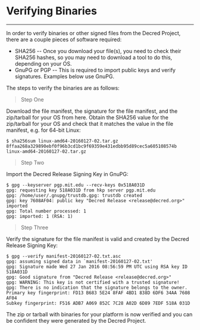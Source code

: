 # **Verifying Binaries**

---

In order to verify binaries or other signed files from the Decred Project, there are a couple pieces of software required:

* SHA256 -- Once you download your file(s), you need to check their SHA256 hashes, so you may need to download a tool to do this, depending on your OS.
* GnuPG or PGP -- This is required to import public keys and verify signatures. Examples below use GnuPG.

The steps to verify the binaries are as follows:

> Step One

Download the file manifest, the signature for the file manifest, and the zip/tarball for your OS from here. Obtain the SHA256 value for the zip/tarball for your OS and check that it matches the value in the file manifest, e.g. for 64-bit Linux:

```no-highlight
$ sha256sum linux-amd64-20160127-02.tar.gz
8ffaa268a329890ebf0f96b3cd1bc9f69359e431edbb95d89cec5a605108574b linux-amd64-20160127-02.tar.gz
```

> Step Two

Import the Decred Release Signing Key in GnuPG:

```no-highlight
$ gpg --keyserver pgp.mit.edu --recv-keys 0x518A031D
gpg: requesting key 518A031D from hkp server pgp.mit.edu
gpg: /home/user/.gnupg/trustdb.gpg: trustdb created
gpg: key 7608AF04: public key "Decred Release <release@decred.org>" imported
gpg: Total number processed: 1
gpg: imported: 1 (RSA: 1)
```

> Step Three

Verify the signature for the file manifest is valid and created by the Decred Release Signing Key:

```no-highlight
$ gpg --verify manifest-20160127-02.txt.asc
gpg: assuming signed data in `manifest-20160127-02.txt'
gpg: Signature made Wed 27 Jan 2016 08:56:59 PM UTC using RSA key ID 518A031D
gpg: Good signature from "Decred Release <release@decred.org>"
gpg: WARNING: This key is not certified with a trusted signature!
gpg: There is no indication that the signature belongs to the owner.
Primary key fingerprint: FD13 B683 5E24 8FAF 4BD1 838D 6DF6 34AA 7608 AF04
Subkey fingerprint: F516 ADB7 A069 852C 7C28 A02D 6D89 7EDF 518A 031D
```

The zip or tarball with binaries for your platform is now verified and you can be confident they were generated by the Decred Project.